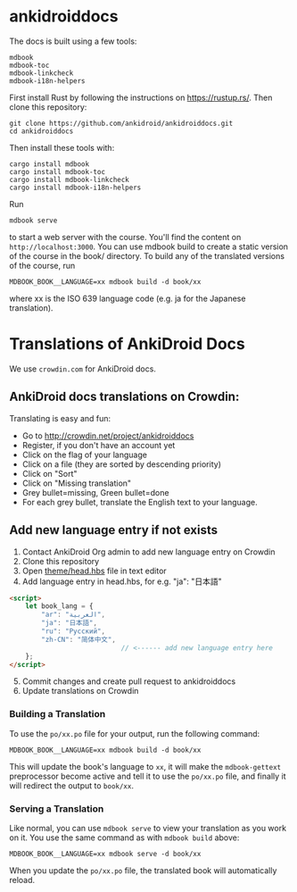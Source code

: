 # ankidroiddocs

The docs is built using a few tools:

```
mdbook
mdbook-toc
mdbook-linkcheck
mdbook-i18n-helpers
```

First install Rust by following the instructions on https://rustup.rs/. Then clone this repository:

```
git clone https://github.com/ankidroid/ankidroiddocs.git
cd ankidroiddocs
```

Then install these tools with:

```
cargo install mdbook
cargo install mdbook-toc
cargo install mdbook-linkcheck
cargo install mdbook-i18n-helpers
```

Run

```
mdbook serve
```

to start a web server with the course. You'll find the content on `http://localhost:3000`. You can use mdbook build to create a static version of the course in the book/ directory. To build any of the translated versions of the course, run

```
MDBOOK_BOOK__LANGUAGE=xx mdbook build -d book/xx
```

where xx is the ISO 639 language code (e.g. ja for the Japanese translation).

# Translations of AnkiDroid Docs

We use `crowdin.com` for AnkiDroid docs.

## AnkiDroid docs translations on Crowdin:

Translating is easy and fun:

- Go to http://crowdin.net/project/ankidroiddocs
- Register, if you don't have an account yet
- Click on the flag of your language
- Click on a file (they are sorted by descending priority)
- Click on "Sort"
- Click on "Missing translation"
- Grey bullet=missing, Green bullet=done
- For each grey bullet, translate the English text to your language.

## Add new language entry if not exists

1. Contact AnkiDroid Org admin to add new language entry on Crowdin
2. Clone this repository
3. Open [theme/head.hbs](theme/head.hbs) file in text editor
4. Add language entry in head.hbs, for e.g. "ja": "日本語"

```html
<script>
    let book_lang = {
        "ar": "العربية",
        "ja": "日本語",
        "ru": "Русский",        
        "zh-CN": "简体中文",
                            // <------ add new language entry here 
    };
</script>
```

5. Commit changes and create pull request to ankidroiddocs
6. Update translations on Crowdin

### Building a Translation

To use the `po/xx.po` file for your output, run the following command:

```shell
MDBOOK_BOOK__LANGUAGE=xx mdbook build -d book/xx
```

This will update the book's language to `xx`, it will make the `mdbook-gettext`
preprocessor become active and tell it to use the `po/xx.po` file, and finally
it will redirect the output to `book/xx`.

### Serving a Translation

Like normal, you can use `mdbook serve` to view your translation as you work on
it. You use the same command as with `mdbook build` above:

```shell
MDBOOK_BOOK__LANGUAGE=xx mdbook serve -d book/xx
```

When you update the `po/xx.po` file, the translated book will automatically
reload.
